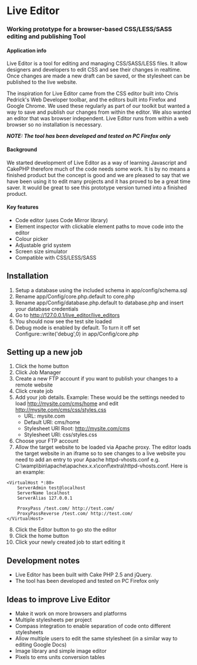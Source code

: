 # Live Editor
### Working prototype for a browser-based CSS/LESS/SASS editing and publishing Tool

#### Application info
Live Editor is a tool for editing and managing CSS/SASS/LESS files. It allow designers and developers to edit CSS and see their changes in realtime. Once changes are made a new draft can be saved, or the stylesheet can be published to the live website.

The inspiration for Live Editor came from the CSS editor built into Chris Pedrick's Web Developer toolbar, and the editors built into Firefox and Google Chrome. We used these regularly as part of our toolkit but wanted a way to save and publish our changes from within the editor. We also wanted an editor that was browser independent. Live Editor runs from within a web browser so no installation is necessary.

**_NOTE: The tool has been developed and tested on PC Firefox only_**

#### Background
We started development of Live Editor as a way of learning Javascript and CakePHP therefore much of the code needs some work. It is by no means a finished product but the concept is good and we are pleased to say that we have been using it to edit many projects and it has proved to be a great time saver. It would be great to see this prototype version turned into a finished product.

#### Key features
- Code editor (uses Code Mirror library)
- Element inspector with clickable element paths to move code into the editor
- Colour picker
- Adjustable grid system
- Screen size simulator
- Compatible with CSS/LESS/SASS

## Installation
1. Setup a database using the included schema in app/config/schema.sql
2. Rename app/Config/core.php.default to core.php
3. Rename app/Config/database.php.default to database.php and insert your database credentials
5. Go to http://127.0.0.1/live_editor/live_editors
6. You should now see the test site loaded
7. Debug mode is enabled by default. To turn it off set Configure::write('debug',0) in app/Config/core.php


## Setting up a new job
1. Click the home button
2. Click Job Manager
3. Create a new FTP account if you want to publish your changes to a remote website
4. Click create job
5. Add your job details. Example: These would be the settings needed to load http://mysite.com/cms/home and edit http://mysite.com/cms/css/styles.css
    - URL: 			        mysite.com
    - Default URI: 		    cms/home
    - Stylesheet URI Root: 	http://mysite.com/cms
    - Stylesheet URI:		css/styles.css
6. Choose your FTP account
7. Allow the target website to be loaded via Apache proxy. The editor loads the target website in an iframe so to see changes to a live website you need to add an entry to your Apache httpd-vhosts.conf e.g.
C:\wamp\bin\apache\apachex.x.x\conf\extra\httpd-vhosts.conf. Here is an example:

```
<VirtualHost *:80> 
    ServerAdmin test@localhost
    ServerName localhost
    ServerAlias 127.0.0.1
    
    ProxyPass /test.com/ http://test.com/
    ProxyPassReverse /test.com/ http://test.com/
</VirtualHost>
```
8. Click the Editor button to go sto the editor
9. Click the home button
10. Click your newly created job to start editing it

## Development notes
- Live Editor has been built with Cake PHP 2.5 and jQuery.
- The tool has been developed and tested on PC Firefox only

## Ideas to improve Live Editor
- Make it work on more browsers and platforms
- Multiple stylesheets per project
- Compass integration to enable separation of code onto different stylesheets
- Allow multiple users to edit the same stylesheet (in a similar way to editing Google Docs)
- Image library and simple image editor
- Pixels to ems units conversion tables

